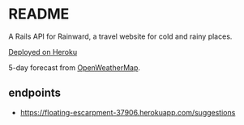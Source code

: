 # README

A Rails API for Rainward, a travel website for cold and rainy places.

[Deployed on Heroku](https://floating-escarpment-37906.herokuapp.com/suggestions)

5-day forecast from [OpenWeatherMap](https://openweathermap.org/). 

## endpoints
 - https://floating-escarpment-37906.herokuapp.com/suggestions
